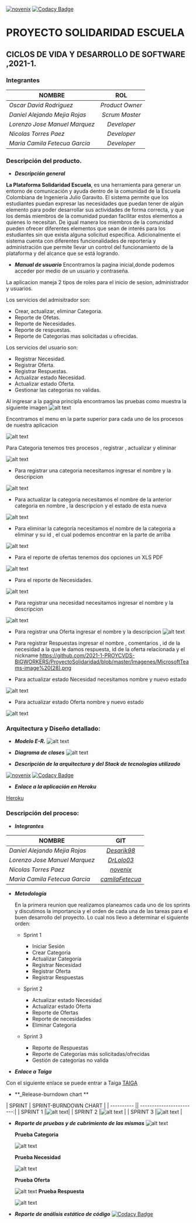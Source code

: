 [![novenix](https://circleci.com/gh/2021-1-PROYCVDS-BIGWORKERS/ProyectoSolidaridad/tree/master.svg?style=svg)](https://circleci.com/gh/2021-1-PROYCVDS-BIGWORKERS/ProyectoSolidaridad/tree/master)
[![Codacy Badge](https://app.codacy.com/project/badge/Grade/de982a7ac3bf42d8a96239b0f318da50)](https://www.codacy.com/gh/2021-1-PROYCVDS-BIGWORKERS/ProyectoSolidaridad/dashboard?utm_source=github.com&amp;utm_medium=referral&amp;utm_content=2021-1-PROYCVDS-BIGWORKERS/ProyectoSolidaridad&amp;utm_campaign=Badge_Grade)

PROYECTO SOLIDARIDAD ESCUELA
======
## CICLOS DE VIDA Y DESARROLLO DE SOFTWARE ,2021-1.

### Integrantes
| NOMBRE                 | ROL         |    
| ---------------------          |:-------------:|
| *Oscar David Rodriguez*        | *Product Owner* | 
| *Daniel Alejando Mejia Rojas*  | *Scrum Master*      |
| *Lorenzo Jose Manuel Marquez*  | *Developer*      |
| *Nicolas Torres Paez*          | *Developer*      |
| *Maria Camila Fetecua Garcia*  | *Developer*    |
  

### Descripción del producto.
  
  + **_Descripción general_**
  
   **La Plataforma Solidaridad Escuela**, es una herramienta para generar un entorno de comunicación y ayuda dentro de la comunidad de la Escuela Colombiana de Ingeniería Julio Garavito. El sistema permite que los estudiantes puedan expresar las necesidades que puedan tener de algún elemento para poder desarrollar sus actividades de forma correcta, y que los demás miembros de la comunidad puedan facilitar estos elementos a quienes lo necesitan. De igual manera los miembros de la comunidad pueden ofrecer diferentes elementos que sean de interés para los estudiantes sin que exista alguna solicitud específica. Adicionalmente el sistema cuenta con diferentes funcionalidades de reportería y administración que permite llevar un control del funcionamiento de la plataforma y del alcance que se está logrando.

  
  + **_Manual de usuario_**
  Encontramos la pagina inicial,donde podemos acceder por medio de un  usuario y contraseña.
  

  
  La aplicacion maneja 2 tipos de roles para el inicio de sesion, administrador y usuarios.
  
  
  Los servicios del admisitrador son:
  
   + Crear, actualizar, eliminar Categoria.
   + Reporte de Ofetas.
   + Reporte de Necesidades.
   + Reporte de respuestas.
   + Reporte de Categorias mas solicitadas u ofrecidas.
    
    
   Los servicios del usuario son:
   + Registrar Necesidad.
   + Registrar Oferta.
   + Registrar Respuestas.
   + Actualizar estado Necesidad. 
   + Actualizar estado Oferta.
   + Gestionar las categorias no validas. 

Al ingresar a la pagina principla encontramos las pruebas como muestra la siguiente imagen 
![alt text](https://github.com/2021-1-PROYCVDS-BIGWORKERS/ProyectoSolidaridad/blob/master/Imagenes/WhatsApp%20Image%202021-05-22%20at%208.14.50%20AM.jpeg)

Encontramos el menu en la parte superior para cada uno de los procesos de nuestra aplicacion

![alt text](https://github.com/2021-1-PROYCVDS-BIGWORKERS/ProyectoSolidaridad/blob/master/Imagenes/MicrosoftTeams-image%20(17).png)


Para Categoria tenemos tres procesos , registrar , actualizar y eliminar 

![alt text](https://github.com/2021-1-PROYCVDS-BIGWORKERS/ProyectoSolidaridad/blob/master/Imagenes/MicrosoftTeams-image%20(21).png)

  + Para registrar una categoria necesitamos ingresar el nombre y la descripcion 

![alt text](https://github.com/2021-1-PROYCVDS-BIGWORKERS/ProyectoSolidaridad/blob/master/Imagenes/MicrosoftTeams-image%20(18).png)

  
  + Para actualizar la categoria necesitamos el nombre de la anterior categoria en nombre , la descripcion y el estado de esta nueva
  
  ![alt text](https://github.com/2021-1-PROYCVDS-BIGWORKERS/ProyectoSolidaridad/blob/master/Imagenes/MicrosoftTeams-image%20(19).png)

  
  
  + Para eliminar la categoria necesitamos el nombre de la categoria a eliminar y su id , el cual podemos encontrar en la parte de arriba  

![alt text](https://github.com/2021-1-PROYCVDS-BIGWORKERS/ProyectoSolidaridad/blob/master/Imagenes/MicrosoftTeams-image%20(20).png)
    
   
   + Para el reporte de ofertas tenemos dos opciones un XLS PDF 
   
   ![alt text](https://github.com/2021-1-PROYCVDS-BIGWORKERS/ProyectoSolidaridad/blob/master/Imagenes/MicrosoftTeams-image%20(26).png)
    
   + Para el reporte de Necesidades.
   
   ![alt text](https://github.com/2021-1-PROYCVDS-BIGWORKERS/ProyectoSolidaridad/blob/master/Imagenes/MicrosoftTeams-image%20(26).png)
    
    
    
   + Para registrar una necesidad necesitamos ingresar el nombre y la descripcion
   
   ![alt text](https://github.com/2021-1-PROYCVDS-BIGWORKERS/ProyectoSolidaridad/blob/master/Imagenes/MicrosoftTeams-image%20(22).png)
   
   + Para registrar una Oferta ingresar el nombre y la descripcion 
   ![alt text](https://github.com/2021-1-PROYCVDS-BIGWORKERS/ProyectoSolidaridad/blob/master/Imagenes/MicrosoftTeams-image%20(24).png)
   
   + Para registrar Respuestas ingresar el nombre , comentarios , id de la necesidad a la que le damos respuesta, id de la oferta relacionada y el nickname 
   https://github.com/2021-1-PROYCVDS-BIGWORKERS/ProyectoSolidaridad/blob/master/Imagenes/MicrosoftTeams-image%20(28).png
   
   + Para actualizar estado Necesidad necesitamos nombre y nuevo estado

   ![alt text](https://github.com/2021-1-PROYCVDS-BIGWORKERS/ProyectoSolidaridad/blob/master/Imagenes/MicrosoftTeams-image%20(23).png)
   
   + Para actualizar estado Oferta nombre y nuevo estado
   
   ![alt text](https://github.com/2021-1-PROYCVDS-BIGWORKERS/ProyectoSolidaridad/blob/master/Imagenes/MicrosoftTeams-image%20(25).png)
   
 

  
  
  
  
### Arquitectura y Diseño detallado:
  
  + **_Modelo E-R._**
    ![alt text](https://github.com/2021-1-PROYCVDS-BIGWORKERS/ProyectoSolidaridad/blob/categoria-Invalida/Imagenes/ER%20diagram.jpeg)
  
  + **_Diagrama de clases_**
    ![alt text](https://github.com/2021-1-PROYCVDS-BIGWORKERS/ProyectoSolidaridad/blob/categoria-Invalida/Imagenes/DiagramadeClases.PNG)
  
  + **_Descripción de la arquitectura  y del Stack de tecnologías utilizado_**

 [![novenix](https://circleci.com/gh/2021-1-PROYCVDS-BIGWORKERS/ProyectoSolidaridad/tree/master.svg?style=svg)](https://circleci.com/gh/2021-1-PROYCVDS-BIGWORKERS/ProyectoSolidaridad/tree/master)
[![Codacy Badge](https://app.codacy.com/project/badge/Grade/de982a7ac3bf42d8a96239b0f318da50)](https://www.codacy.com/gh/2021-1-PROYCVDS-BIGWORKERS/ProyectoSolidaridad/dashboard?utm_source=github.com&amp;utm_medium=referral&amp;utm_content=2021-1-PROYCVDS-BIGWORKERS/ProyectoSolidaridad&amp;utm_campaign=Badge_Grade)
  
  + **_Enlace a la aplicación en Heroku_** 
  
  [Heroku](https://proyecto-big-workers-cvds-2021.herokuapp.com/)
 
   
  
### Descripción del proceso:
  + **_Integrantes_**
  
  | NOMBRE                   | GIT                                              |    
  | ---------------------          |:------------------------------------------:|
  | *Daniel Alejando Mejia Rojas*  | *[Desarik98](https://github.com/Desarik98)*|
  | *Lorenzo Jose Manuel Marquez*  | *[DrLolo03](https://github.com/DrLolo03)*|
  | *Nicolas Torres Paez*          | *[novenix](https://github.com/novenix)*|
  | *Maria Camila Fetecua Garcia*  | *[camilaFetecua](https://github.com/camilaFetecua)*|
  
  + **_Metodología_**
  
      En la primera reunion que realizamos planeamos cada uno de los sprints y                discutimos la importancia y el orden de cada una de las tareas para el buen              desarrollo del proyecto. Lo cual nos llevo a determinar el siguiente orden:
     
     * Sprint 1
        - Iniciar Sesión
        - Crear Categoría
        - Actualizar Categoría
        - Registrar Necesidad
        - Registrar Oferta
        - Registrar Respuestas
        
     * Sprint 2
        - Actualizar estado Necesidad
        - Actualizar estado Oferta
        - Reporte de Ofertas
        - Reporte de necesidades
        - Eliminar Categoría

     * Sprint 3
        - Reporte de Respuestas
        - Reporte de Categorías más solicitadas/ofrecidas
        - Gestión de categorías no valida
       
  + **_Enlace a Taiga_**
  
  
   Con el siguiente enlace se puede entrar a Taiga [TAIGA](https://tree.taiga.io/project/desarik-solidaridad-escuela/backlog)

  
  + **_Release-burndown chart **
  
  | SPRINT     |  SPRINT-BURNDOWN CHART  | 
  | ---------- || ------------------------:| 
  | SPRINT  1  |![alt text](https://github.com/2021-1-PROYCVDS-BIGWORKERS/ProyectoSolidaridad/blob/categoria-Invalida/Imagenes/sprint1.png)| 
  | SPRINT  2  |![alt text](https://github.com/2021-1-PROYCVDS-BIGWORKERS/ProyectoSolidaridad/blob/categoria-Invalida/Imagenes/sprint2.png) | 
  | SPRINT  3  |![alt text](https://github.com/2021-1-PROYCVDS-BIGWORKERS/ProyectoSolidaridad/blob/categoria-Invalida/Imagenes/sprint3.png) | 


  
  + **_Reporte de pruebas y de cubrimiento de las mismas_** 
      ![alt text](https://github.com/2021-1-PROYCVDS-BIGWORKERS/ProyectoSolidaridad/blob/categoria-Invalida/Imagenes/pruebastotal.png)

      **Prueba Categoria**

       ![alt text](https://github.com/2021-1-PROYCVDS-BIGWORKERS/ProyectoSolidaridad/blob/categoria-Invalida/Imagenes/categoria.png)

      **Prueba Necesidad**
    
       ![alt text](https://github.com/2021-1-PROYCVDS-BIGWORKERS/ProyectoSolidaridad/blob/categoria-Invalida/Imagenes/pruebas3.png)

      **Prueba Oferta**
    
       ![alt text](https://github.com/2021-1-PROYCVDS-BIGWORKERS/ProyectoSolidaridad/blob/categoria-Invalida/Imagenes/pruebas4.png)
    **Prueba Respuesta**
    
       ![alt text](https://github.com/2021-1-PROYCVDS-BIGWORKERS/ProyectoSolidaridad/blob/categoria-Invalida/Imagenes/pruebas5.png)


  
  + **_Reporte de análisis estático de código_**
  [![Codacy Badge](https://app.codacy.com/project/badge/Grade/de982a7ac3bf42d8a96239b0f318da50)](https://www.codacy.com/gh/2021-1-PROYCVDS-BIGWORKERS/ProyectoSolidaridad/dashboard?utm_source=github.com&amp;utm_medium=referral&amp;utm_content=2021-1-PROYCVDS-BIGWORKERS/ProyectoSolidaridad&amp;utm_campaign=Badge_Grade)
  
